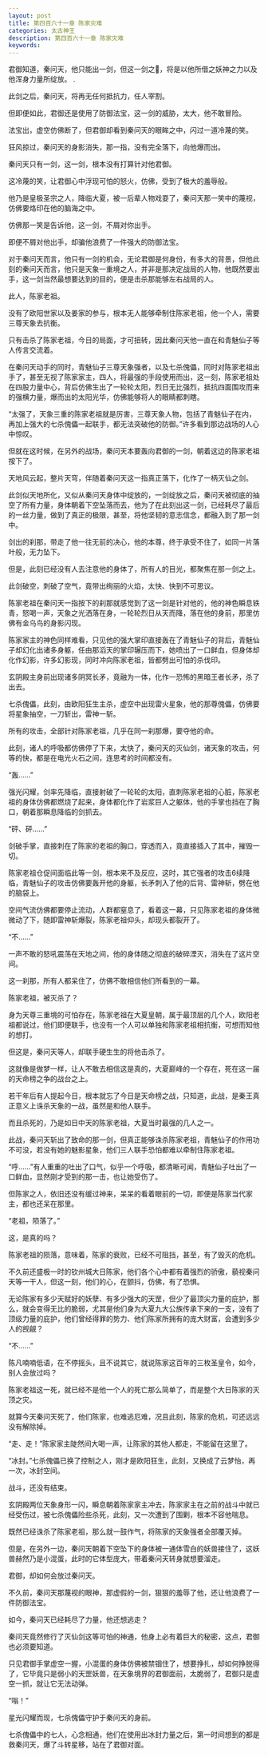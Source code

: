 ```yaml
---
layout: post
title: 第四百六十一章 陈家灾难
categories: 太古神王
description: 第四百六十一章 陈家灾难
keywords:
---
```


君御知道，秦问天，他只能出一剑，但这一剑之，将是以他所借之妖神之力以及他浑身力量所绽放。 .

此剑之后，秦问天，将再无任何抵抗力，任人宰割。

但即便如此，君御还是使用了防御法宝，这一剑的威胁，太大，他不敢冒险。

法宝出，虚空仿佛断了，但君御却看到秦问天的眼眸之中，闪过一道冷蔑的笑。

狂风掠过，秦问天的身影消失，那一指，没有完全落下，向他爆而出。

秦问天只有一剑，这一剑，根本没有打算针对他君御。

这冷蔑的笑，让君御心中浮现可怕的怒火，仿佛，受到了极大的羞辱般。

他乃是皇极圣宗之人，降临大夏，被一后辈人物戏耍了，秦问天那一笑中的蔑视，仿佛要烙印在他的脑海之中。

仿佛那一笑是告诉他，这一剑，不屑对你出手。

即便不屑对他出手，却骗他浪费了一件强大的防御法宝。

对于秦问天而言，他只有一剑的机会，无论君御是何身份，有多大的背景，但他此刻的秦问天而言，他只是天象一重境之人，并非是那决定战局的人物，他既然要出手，这一剑当然最想要达到的目的，便是击杀那能够左右战局的人。

此人，陈家老祖。

没有了欧阳世家以及姜家的参与，根本无人能够牵制住陈家老祖，他一个人，需要三尊天象去抗衡。

只有击杀了陈家老祖，今日的局面，才可扭转，因此秦问天他一直在和青魅仙子等人传言交流着。

在秦问天动手的同时，青魅仙子三尊天象强者，以及七杀傀儡，同时对陈家老祖出手了，甚至无视了陈家家主，四人，将最强的手段使用而出，这一刻，陈家老祖处在四股力量中心，背后仿佛生出了一轮轮太阳，烈日无比强烈，抵抗四面围攻而来的强横力量，爆而出的太阳光华，仿佛能够将人的眼睛都刺瞎。

“太强了，天象三重的陈家老祖就是厉害，三尊天象人物，包括了青魅仙子在内，再加上强大的七杀傀儡一起联手，都无法突破他的防御。”许多看到那边战场的人心中惊叹。

但就在这时候，在另外的战场，秦问天本要轰向君御的一剑，朝着这边的陈家老祖按下了。

天地风云起，整片天穹，伴随着秦问天这一指真正落下，化作了一柄灭仙之剑。

此剑似天地所化，又似从秦问天身体中绽放的，一剑绽放之后，秦问天被彻底的抽空了所有力量，身体朝着下空坠落而去，他为了在此刻出这一剑，已经耗尽了最后的一丝力量，做到了真正的极限，甚至，将他坚韧的意志信念，都融入到了那一剑中。

剑出的刹那，带走了他一往无前的决心，他的本尊，终于承受不住了，如同一片落叶般，无力坠下。

但是，此刻已经没有人去注意他的身体了，所有人的目光，都聚焦在那一剑之上。

此剑破空，刺破了空气，竟带出绚丽的火焰，太快、快到不可思议。

陈家老祖在秦问天一指按下的刹那就感觉到了这一剑是针对他的，他的神色瞬息铁青，怒喝一声，天象之光洒落在身，一轮轮烈日从天而降，落在他的身前，那里仿佛有金乌鸟的身影闪现。

陈家家主的神色同样难看，只见他的强大掌印直接轰在了青魅仙子的背后，青魅仙子却幻化出诸多身躯，任由那滔天的掌印辗压而下，她喷出了一口鲜血，但身体却化作幻影，许多幻影现，同时冲向陈家老祖，皆都劈出可怕的杀伐印。

玄阴殿主身前出现诸多阴冥长矛，竟融为一体，化作一恐怖的黑暗王者长矛，杀了出去。

七杀傀儡，此刻，由欧阳狂生主杀，虚空中出现雷火星象，他的那尊傀儡，仿佛要将星象抽空，一刀斩出，雷神一斩。

所有的攻击，全部针对陈家老祖，几乎在同一刹那爆，要夺他的命。

此刻，诸人的呼吸都仿佛停了下来，太快了，秦问天的灭仙剑，诸天象的攻击，何等的快，都是在电光火石之间，连思考的时间都没有。

“轰……”

强光闪耀，剑率先降临，直接射破了一轮轮的太阳，直刺陈家老祖的心脏，陈家老祖的身体仿佛都燃烧了起来，身体都化作了岩浆巨人之躯体，他的手掌也挡在了胸口，朝着那瞬息降临的剑抓去。

“砰、砰……”

剑破手掌，直接刺在了陈家的老祖的胸口，穿透而入，竟直接插入了其中，摧毁一切。

陈家老祖仓促间面临此等一剑，根本来不及反应，这时，其它强者的攻击6续降临，青魅仙子的攻击仿佛要轰开他的身躯，长矛刺入了他的后背、雷神斩，劈在他的脑袋上。

空间气流仿佛都要停止流动，人群都窒息了，看着这一幕，只见陈家老祖的身体微微动了下，随即雷神斩爆裂，陈家老祖仰头，却现头都裂开了。

“不……”

一声不敢的怒吼震荡在天地之间，他的身体随之彻底的破碎湮灭，消失在了这片空间。

这一刹那，所有人都呆住了，仿佛不敢相信他们所看到的一幕。

陈家老祖，被灭杀了？

身为天尊三重境的可怕存在，陈家老祖在大夏皇朝，属于最顶层的几个人，欧阳老祖都说过，他们即便联手，也没有一个人可以单独和陈家老祖相抗衡，可想而知他的想打。

但这是，秦问天等人，却联手硬生生的将他击杀了。

这就像是做梦一样，让人不敢去相信这是真的，大夏巅峰的一个存在，死在这一届的天命榜之争的战台之上。

若干年后有人提起今日，根本就忘了今日是天命榜之战，只知道，此战，是秦王真正意义上诛杀天象的一战，虽然是和他人联手。

而且杀死的，乃是如日中天的陈家老祖，大夏当时最强的几人之一。

此战，秦问天斩出了致命的那一剑，但真正能够诛杀陈家老祖，青魅仙子的作用功不可没，若没有她的魅影星象，他们三人联手恐怕都难以牵制住陈家老祖。

“呼……”有人重重的吐出了口气，似乎一个呼吸，都清晰可闻，青魅仙子吐出了一口鲜血，显然刚才受到的那一击，也让她受伤了。

但陈家之人，依旧还没有缓过神来，呆呆的看着眼前的一切，即便是陈家当代家主，都也还呆在那里。

“老祖，陨落了。”

这，是真的吗？

陈家老祖的陨落，意味着，陈家的衰败，已经不可阻挡，甚至，有了毁灭的危机。

不久前还盛极一时的钦州城大日陈家，他们各个心中都有着强烈的骄傲，藐视秦问天等一干人，但这一刻，他们的心，在颤抖，仿佛，有了恐惧。

无论陈家有多少天赋好的妖孽、有多少强大的天罡，但少了最顶尖力量的庇护，那么，就会变得无比的脆弱，尤其是他们身为大夏九大公族传承下来的一支，没有了顶级力量的庇护，他们曾经得罪的势力、他们陈家所拥有的庞大财富，会遭到多少人的觊觎？

“不……”

陈凡喃喃低语，在不停摇头，且不说其它，就说陈家这百年的三枚圣皇令，如今，别人会放过吗？

陈家老祖这一死，就已经不是他一个人的死亡那么简单了，而是整个大日陈家的灭顶之灾。

就算今天秦问天死了，他们陈家，也难逃厄难，况且此刻，陈家的危机，可还远远没有解除掉。

“走、走！”陈家家主陡然间大喝一声，让陈家的其他人都走，不能留在这里了。

“冰封。”七杀傀儡已换了控制之人，刚才是欧阳狂生，此刻，又换成了云梦怡，再一次，冰封空间。

战斗，还没有结束。

玄阴殿两位天象身形一闪，瞬息朝着陈家家主冲去，陈家家主在之前的战斗中就已经受伤过，被七杀傀儡险些杀死，此刻，又一次遭到了围剿，根本不容他喘息。

既然已经诛杀了陈家老祖，那么就一鼓作气，将陈家的天象强者全部覆灭掉。

但是，在另外一边，秦问天朝着下空坠下的身体被一通体雪白的妖兽接住了，这妖兽赫然乃是小混蛋，此时的它体型庞大，带着秦问天转身就想要溜走。

君御，却如何会放过秦问天。

不久前，秦问天那蔑视的眼神，那虚假的一剑，狠狠的羞辱了他，还让他浪费了一件防御法宝。

如今，秦问天已经耗尽了力量，他还想逃走？

秦问天竟然修行了灭仙剑这等可怕的神通，他身上必有着巨大的秘密，这点，君御也必须要知道。

只见君御手掌虚空一握，小混蛋的身体仿佛被禁锢住了，想要挣扎，却如何挣脱得了，它毕竟只是弱小的天罡妖兽，在天象境界的君御面前，太脆弱了，君御只是虚空一抓，就让它无法动弹。

“嗡！”

星光闪耀而现，七杀傀儡守护于秦问天的身前。

七杀傀儡中的七人，心念相通，他们在使用出冰封力量之后，第一时间想到的都是救秦问天，爆了斗转星移，站在了君御对面。
